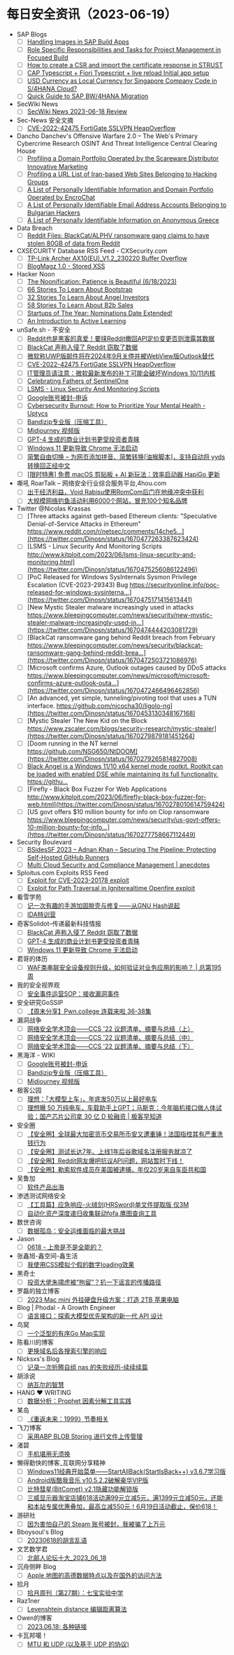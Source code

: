 # 每日安全资讯（2023-06-19）

- SAP Blogs
  - [ ] [Handling Images in SAP Build Apps](https://blogs.sap.com/2023/06/18/handling-images-in-sap-build-apps/)
  - [ ] [Role Specific Responsibilities and Tasks for Project Management in Focused Build](https://blogs.sap.com/2023/06/18/role-specific-responsibilities-and-tasks-for-project-management-in-focused-build/)
  - [ ] [How to create a CSR and import the certificate response in STRUST](https://blogs.sap.com/2023/06/18/how-to-create-a-csr-and-import-the-certificate-response-in-strust/)
  - [ ] [CAP Typescript  + Fiori Typescript + live reload Initial app setup](https://blogs.sap.com/2023/06/18/cap-typescript-fiori-typescript-live-reload-initial-app-setup/)
  - [ ] [USD Currency as Local Currency for Singapore Company Code in S/4HANA Cloud?](https://blogs.sap.com/2023/06/18/usd-currency-as-local-currency-for-singapore-company-code-in-s-4hana-cloud/)
  - [ ] [Quick Guide to SAP BW/4HANA Migration](https://blogs.sap.com/2023/06/18/quick-guide-to-sap-bw-4hana-migration/)
- SecWiki News
  - [ ] [SecWiki News 2023-06-18 Review](http://www.sec-wiki.com/?2023-06-18)
- Sec-News 安全文摘
  - [ ] [CVE-2022-42475 FortiGate SSLVPN HeapOverflow](https://govuln.com/news/url/Eo78)
- Dancho Danchev's Offensive Warfare 2.0 – The Web's Primary Cybercrime Research OSINT And Threat Intelligence Central Clearing House
  - [ ] [Profiling a Domain Portfolio Operated by the Scareware Distributor Innovative Marketing](https://feedpress.me/link/23736/16196118/profiling-a-domain-portfolio-operated-by-the-scareware-distributor-innovative-marketing)
  - [ ] [Profiling a URL List of Iran-based Web Sites Belonging to Hacking Groups](https://feedpress.me/link/23736/16196117/profiling-a-url-list-of-iran-based-web-sites-belonging-to-hacking-groups)
  - [ ] [A List of Personally Identifiable Information and Domain Portfolio Operated by EncroChat](https://feedpress.me/link/23736/16196116/a-list-of-personally-identifiable-information-and-domain-portfolio-operated-by-encrochat)
  - [ ] [A List of Personally Identifiable Email Address Accounts Belonging to Bulgarian Hackers](https://feedpress.me/link/23736/16196115/a-list-of-personally-identifiable-email-address-accounts-belonging-to-bulgarian-hackers)
  - [ ] [A List of Personally Identifiable Information on Anonymous Greece](https://feedpress.me/link/23736/16195530/a-list-of-personally-identifiable-information-on-anonymous-greece)
- Data Breach
  - [ ] [Reddit Files: BlackCat/ALPHV ransomware gang claims to have stolen 80GB of data from Reddit](https://securityaffairs.com/147591/data-breach/reddit-files-blackcat-alphv-ransomware.html)
- CXSECURITY Database RSS Feed - CXSecurity.com
  - [ ] [TP-Link Archer AX10(EU)_V1.2_230220 Buffer Overflow](https://cxsecurity.com/issue/WLB-2023060039)
  - [ ] [BlogMagz 1.0 - Stored XSS](https://cxsecurity.com/issue/WLB-2023060038)
- Hacker Noon
  - [ ] [The Noonification: Patience is Beautiful  (6/18/2023)](https://hackernoon.com/6-18-2023-noonification?source=rss)
  - [ ] [66 Stories To Learn About Bootstrap](https://hackernoon.com/66-stories-to-learn-about-bootstrap?source=rss)
  - [ ] [32 Stories To Learn About Angel Investors](https://hackernoon.com/32-stories-to-learn-about-angel-investors?source=rss)
  - [ ] [58 Stories To Learn About B2b Sales](https://hackernoon.com/58-stories-to-learn-about-b2b-sales?source=rss)
  - [ ] [Startups of The Year: Nominations Date Extended!](https://hackernoon.com/startups-of-the-year-nominations-date-extended?source=rss)
  - [ ] [An Introduction to Active Learning](https://hackernoon.com/an-introduction-to-active-learning?source=rss)
- unSafe.sh - 不安全
  - [ ] [Reddit也是黑客的真爱！要挟Reddit撤回API定价变更否则泄露其数据](https://buaq.net/go-169261.html)
  - [ ] [BlackCat 声称入侵了 Reddit 窃取了数据](https://buaq.net/go-169260.html)
  - [ ] [微软称UWP版邮件将在2024年9月关停并被WebView版Outlook替代](https://buaq.net/go-169262.html)
  - [ ] [CVE-2022-42475 FortiGate SSLVPN HeapOverflow](https://buaq.net/go-169266.html)
  - [ ] [IT管理员请注意：微软最新发布的补丁可能会破坏Windows 10/11内核](https://buaq.net/go-169263.html)
  - [ ] [Celebrating Fathers of SentinelOne](https://buaq.net/go-169250.html)
  - [ ] [LSMS - Linux Security And Monitoring Scripts](https://buaq.net/go-169251.html)
  - [ ] [Google账号被封-申诉](https://buaq.net/go-169252.html)
  - [ ] [Cybersecurity Burnout: How to Prioritize Your Mental Health - Uptycs](https://buaq.net/go-169248.html)
  - [ ] [Bandizip专业版（压缩工具）](https://buaq.net/go-169253.html)
  - [ ] [Midjourney 视频版](https://buaq.net/go-169254.html)
  - [ ] [GPT-4 生成的商业计划书更受投资者青睐](https://buaq.net/go-169246.html)
  - [ ] [Windows 11 更新导致 Chrome 无法启动](https://buaq.net/go-169247.html)
  - [ ] [简繁自由切换 – 为网页添加拼音、简繁转换[油猴脚本]，支持自动将 yyds 转换回正经中文](https://buaq.net/go-169237.html)
  - [ ] [[限时特惠] 免费 macOS 剪贴板 + AI 新玩法：效率启动器 HapiGo 更新](https://buaq.net/go-169236.html)
- 嘶吼 RoarTalk – 网络安全行业综合服务平台,4hou.com
  - [ ] [出于经济利益，Void Rabisu使用RomCom后门在地缘冲突中获利](https://www.4hou.com/posts/5wlA)
  - [ ] [大规模网络钓鱼活动利用6000个网站，冒充100个知名品牌](https://www.4hou.com/posts/RKMY)
- Twitter @Nicolas Krassas
  - [ ] [Three attacks against geth-based Ethereum clients: "Speculative Denial-of-Service Attacks in Ethereum" https://www.reddit.com/r/netsec/comments/14che5...](https://twitter.com/Dinosn/status/1670477263387623424)
  - [ ] [LSMS - Linux Security And Monitoring Scripts http://www.kitploit.com/2023/06/lsms-linux-security-and-monitoring.html](https://twitter.com/Dinosn/status/1670475256086122496)
  - [ ] [PoC Released for Windows SysInternals Sysmon Privilege Escalation (CVE-2023-29343) Bug https://securityonline.info/poc-released-for-windows-sysinterna...](https://twitter.com/Dinosn/status/1670475171415613441)
  - [ ] [New Mystic Stealer malware increasingly used in attacks https://www.bleepingcomputer.com/news/security/new-mystic-stealer-malware-increasingly-used-in...](https://twitter.com/Dinosn/status/1670474444203081729)
  - [ ] [BlackCat ransomware gang behind Reddit breach from February https://www.bleepingcomputer.com/news/security/blackcat-ransomware-gang-behind-reddit-brea...](https://twitter.com/Dinosn/status/1670472503721086976)
  - [ ] [Microsoft confirms Azure, Outlook outages caused by DDoS attacks https://www.bleepingcomputer.com/news/microsoft/microsoft-confirms-azure-outlook-outa...](https://twitter.com/Dinosn/status/1670472466496462856)
  - [ ] [An advanced, yet simple, tunneling/pivoting tool that uses a TUN interface. https://github.com/nicocha30/ligolo-ng](https://twitter.com/Dinosn/status/1670453130348167168)
  - [ ] [Mystic Stealer The New Kid on the Block https://www.zscaler.com/blogs/security-research/mystic-stealer](https://twitter.com/Dinosn/status/1670279879181451264)
  - [ ] [Doom running in the NT kernel https://github.com/NSG650/NtDOOM](https://twitter.com/Dinosn/status/1670279265814827008)
  - [ ] [Black Angel is a Windows 11/10 x64 kernel mode rootkit. Rootkit can be loaded with enabled DSE while maintaining its full functionality. https://githu...](https://twitter.com/Dinosn/status/1670278581027581953)
  - [ ] [Firefly - Black Box Fuzzer For Web Applications http://www.kitploit.com/2023/06/firefly-black-box-fuzzer-for-web.html](https://twitter.com/Dinosn/status/1670278010614759424)
  - [ ] [US govt offers $10 million bounty for info on Clop ransomware https://www.bleepingcomputer.com/news/security/us-govt-offers-10-million-bounty-for-info...](https://twitter.com/Dinosn/status/1670277758667112449)
- Security Boulevard
  - [ ] [BSidesSF 2023 – Adnan Khan – Securing The Pipeline: Protecting Self-Hosted GitHub Runners](https://securityboulevard.com/2023/06/bsidessf-2023-adnan-khan-securing-the-pipeline-protecting-self-hosted-github-runners/)
  - [ ] [Multi Cloud Security and Compliance Management | anecdotes](https://securityboulevard.com/2023/06/multi-cloud-security-and-compliance-management-anecdotes/)
- Sploitus.com Exploits RSS Feed
  - [ ] [Exploit for CVE-2023-20178 exploit](https://sploitus.com/exploit?id=73EBE01E-C01F-58FB-BF24-E85AE5D74604&utm_source=rss&utm_medium=rss)
  - [ ] [Exploit for Path Traversal in Igniterealtime Openfire exploit](https://sploitus.com/exploit?id=6485912E-5788-53F6-8307-75849FBF86E9&utm_source=rss&utm_medium=rss)
- 看雪学苑
  - [ ] [记一次有趣的手游加固脱壳与修复——从GNU Hash说起](https://mp.weixin.qq.com/s?__biz=MjM5NTc2MDYxMw==&mid=2458507315&idx=1&sn=833dd5372339b5cdc6254c0d067d59a7&chksm=b18ee8b986f961af2318805ad40c82b8f8bb8ad0b02c029b0a7fc9cd66797e65ca9d17bf27fa&scene=58&subscene=0#rd)
  - [ ] [IDA特训营](https://mp.weixin.qq.com/s?__biz=MjM5NTc2MDYxMw==&mid=2458507315&idx=2&sn=2a5abd1fc7638c9587dbca815bcfe17b&chksm=b18ee8b986f961af768a2312ca47f294c47254493d3506cb8533dbc3e31e6ef0bfab29ce6864&scene=58&subscene=0#rd)
- 奇客Solidot–传递最新科技情报
  - [ ] [BlackCat 声称入侵了 Reddit 窃取了数据](https://www.solidot.org/story?sid=75277)
  - [ ] [GPT-4 生成的商业计划书更受投资者青睐](https://www.solidot.org/story?sid=75276)
  - [ ] [Windows 11 更新导致 Chrome 无法启动](https://www.solidot.org/story?sid=75275)
- 君哥的体历
  - [ ] [WAF类串联安全设备规则升级，如何验证对业务应用的影响？ | 总第195周](https://mp.weixin.qq.com/s?__biz=MzI2MjQ1NTA4MA==&mid=2247489749&idx=1&sn=a4dbc4da013145ea26a12ab04f52e249&chksm=ea4bb292dd3c3b84d50df3e17d44e4dd56446d134092e4529daff5fb657befcffc0e9915c568&scene=58&subscene=0#rd)
- 我的安全视界观
  - [ ] [安全事件运营SOP：接收漏洞事件](https://mp.weixin.qq.com/s?__biz=MzI3Njk2OTIzOQ==&mid=2247485176&idx=1&sn=2e70dd4297145e6cd806368ca861472d&chksm=eb6c2480dc1bad9673981cfd1aad398f2111607e63749642f5ad102eefee87af788705645b69&scene=58&subscene=0#rd)
- 安全研究GoSSIP
  - [ ] [【周末分享】Pwn.college 连载来啦 36-38集](https://mp.weixin.qq.com/s?__biz=Mzg5ODUxMzg0Ng==&mid=2247495582&idx=1&sn=6e52720028e9d3092c4f3ca704eeba07&chksm=c063c147f7144851d448eaf027f49e9f3c537c91b58d94e1953661af38da03e91d794bc7c53e&scene=58&subscene=0#rd)
- 漏洞战争
  - [ ] [网络安全学术顶会——CCS '22 议题清单、摘要与总结（上）](https://mp.weixin.qq.com/s?__biz=MzU0MzgzNTU0Mw==&mid=2247485137&idx=1&sn=231be3e583fa46b06589b7d2938b1405&chksm=fb041229cc739b3fffae67e68cadb19907dc1448fc19adb4de729ce1ea7ca2d4f5dbdbb23261&scene=58&subscene=0#rd)
  - [ ] [网络安全学术顶会——CCS '22 议题清单、摘要与总结（中）](https://mp.weixin.qq.com/s?__biz=MzU0MzgzNTU0Mw==&mid=2247485137&idx=2&sn=10954201d6aac4755f70228f50d17993&chksm=fb041229cc739b3faf83e6ec9ff347576d75ae611e2b467cb592c170a02950b02bd09fce6baa&scene=58&subscene=0#rd)
  - [ ] [网络安全学术顶会——CCS '22 议题清单、摘要与总结（下）](https://mp.weixin.qq.com/s?__biz=MzU0MzgzNTU0Mw==&mid=2247485137&idx=3&sn=33bdbeba79577af57f83d917adeaa4f4&chksm=fb041229cc739b3f2be680c41058d6d42c7cdd8a016ef818ed264fe89e768cb00084c343dc36&scene=58&subscene=0#rd)
- 黑海洋 - WIKI
  - [ ] [Google账号被封-申诉](https://blog.upx8.com/3640)
  - [ ] [Bandizip专业版（压缩工具）](https://blog.upx8.com/3639)
  - [ ] [Midjourney 视频版](https://blog.upx8.com/3638)
- 极客公园
  - [ ] [理想：「大模型上车」，年底发50万以上最好电车](https://mp.weixin.qq.com/s?__biz=MTMwNDMwODQ0MQ==&mid=2652995993&idx=1&sn=3968a9f410cd2f4c876cb67474138233&chksm=7e54fc2f49237539a7c041d90ef2baf7be9c555cd22b4ad80fe0cec8ab772abc273219dc17eb&scene=58&subscene=0#rd)
  - [ ] [理想曝 50 万纯电车，车载助手上GPT；马斯克：今年脑机接口做人体试验；国产芯片公司拿 30 亿 D 轮融资 | 极客早知道](https://mp.weixin.qq.com/s?__biz=MTMwNDMwODQ0MQ==&mid=2652995978&idx=1&sn=3d013d4f683505fcd66385176e04ecec&chksm=7e54fc3c4923752a743f9358394af45262cd3a050cf7cda3c3dcb1cc9852a06c7bf68cb28c20&scene=58&subscene=0#rd)
- 安全圈
  - [ ] [【安全圈】全球最大加密货币交易所币安又遭重锤！法国指控其有严重洗钱行为](https://mp.weixin.qq.com/s?__biz=MzIzMzE4NDU1OQ==&mid=2652037298&idx=1&sn=96e3d503f7259b25bdb685d493460eb6&chksm=f36fccf2c41845e462719b17272de6d50497a3eb529deedc7eaa9081bb246d5a6b822c4ac1e7&scene=58&subscene=0#rd)
  - [ ] [【安全圈】测试长达7年、上线1年后谷歌域名注册服务就凉了](https://mp.weixin.qq.com/s?__biz=MzIzMzE4NDU1OQ==&mid=2652037298&idx=2&sn=85249fb7f11ab88684ee98be5133e25f&chksm=f36fccf2c41845e460791e6fe6c3ead461f92e851fe34596f49e4191841b10a92545a0fb5141&scene=58&subscene=0#rd)
  - [ ] [【安全圈】Reddit网友爆吧抗议API问题，网站暂时下线！](https://mp.weixin.qq.com/s?__biz=MzIzMzE4NDU1OQ==&mid=2652037298&idx=3&sn=31f1a1d6fbc34c019a9082e5e55053a4&chksm=f36fccf2c41845e4e9f02d4271be34d593c7c25d0f13ee1732e86758d9dd70f9fd34b389a34a&scene=58&subscene=0#rd)
  - [ ] [【安全圈】勒索软件成员在美国被逮捕，年仅20岁来自车臣共和国](https://mp.weixin.qq.com/s?__biz=MzIzMzE4NDU1OQ==&mid=2652037298&idx=4&sn=a70c317094f1b9da776fbe63f6f084a4&chksm=f36fccf2c41845e4e5845006a0a767300badf2b9b58e7b641c79bc93197c0f195c4a62831a3a&scene=58&subscene=0#rd)
- 吴鲁加
  - [ ] [软件产品出海](https://mp.weixin.qq.com/s?__biz=Mzg5NDY4ODM1MA==&mid=2247484438&idx=1&sn=c0c0309da9fc3de1c8349c2bacc6e3e5&chksm=c01a8927f76d0031058f35c74259568ef5a75a08c6ee4d1d00fb6c69a6676d75905d56af316f&scene=58&subscene=0#rd)
- 渗透测试网络安全
  - [ ] [【工具篇】应急响应-火绒剑(HRSword)单文件提取版 仅3M](https://mp.weixin.qq.com/s?__biz=MzkwMTE4NDM5NA==&mid=2247486400&idx=1&sn=56ff74d5355b8828ff2e4c014545d525&chksm=c0b9e525f7ce6c337bf7ed30da0315cd094d51bf0f870590edeaeeea9fad34842d4f7743ec77&scene=58&subscene=0#rd)
  - [ ] [自动化资产深度递归收集联动fofa,鹰图查询工具](https://mp.weixin.qq.com/s?__biz=MzkwMTE4NDM5NA==&mid=2247486400&idx=2&sn=9b708cfb40c20caab616d540e1562921&chksm=c0b9e525f7ce6c338f12e40cb0e81831b4bdad770db4b9da7f060fe5c68998d73f0f3afd5c6f&scene=58&subscene=0#rd)
- 数世咨询
  - [ ] [数据孤岛：安全运维面临的最大挑战](https://mp.weixin.qq.com/s?__biz=MzkxNzA3MTgyNg==&mid=2247498971&idx=1&sn=e6488d58abed75894a2e50a7136761f2&chksm=c1448e66f633077063632d460247b10dc95332c6080fdb2fcf6ed6e215b7926bfe8dda22b4a9&scene=58&subscene=0#rd)
- Jason
  - [ ] [0618 - 上帝是不是全能的？](https://atjason.com/daily/2023-06-18.html)
- 张鑫旭-鑫空间-鑫生活
  - [ ] [我使用CSS模拟个假的数字loading效果](https://www.zhangxinxu.com/wordpress/2023/06/css-text-number-loading/)
- 黑奇士
  - [ ] [投资大佬朱啸虎被“拘留”？扒一下谣言的传播路径](https://mp.weixin.qq.com/s?__biz=MzI5ODYwNTE4Nw==&mid=2247487693&idx=1&sn=e311ef63ceb15a3fef71b43fa27bbbe6&chksm=eca21f21dbd59637e0805147790c69821b620d07dad6432dea1d2784dd96b2c479e084996536&scene=58&subscene=0#rd)
- 罗磊的独立博客
  - [ ] [2023 Mac mini 外挂硬盘升级方案：打造 2TB 苹果电脑](http://luolei.org/2023-mac-mini-ssd-upgrade-experience/)
- Blog | Phodal - A Growth Engineer
  - [ ] [语言接口：探索大模型优先架构的新一代 API 设计](http://www.phodal.com/blog/language-api-llm-first-api/)
- 鸟窝
  - [ ] [一个泛型的有序Go Map实现](https://colobu.com/2023/06/18/a-generic-sortedmap-in-go/)
- 陈看川的博客
  - [ ] [更换域名后各搜索引擎的响应](https://kanchuan.com/blog/176.html)
- Nicksxs's Blog
  - [ ] [记录一次折腾自组 nas 的失败经历-续续续篇](https://nicksxs.me/2023/06/18/%E8%AE%B0%E5%BD%95%E4%B8%80%E6%AC%A1%E6%8A%98%E8%85%BE%E8%87%AA%E7%BB%84-nas-%E7%9A%84%E5%A4%B1%E8%B4%A5%E7%BB%8F%E5%8E%86-%E7%BB%AD%E7%BB%AD%E7%BB%AD%E7%AF%87/)
- 胡涂说
  - [ ] [纳瓦尔的智慧](https://hutusi.com/articles/naval)
- HANG ♥ WRITING
  - [ ] [数据分析：Prophet 因素分解工具实践](https://huhuhang.com/post/machine-learning/dm-tutorials/prophet-factor-decomposition-tool-practice)
- 某岛
  - [ ] [《重返未来：1999》节奏相关](https://www.shuizilong.com/house/archives/thinking-about-reverse-1999/)
- 飞刀博客
  - [ ] [采用ABP BLOB Storing 进行文件上传管理](https://www.feidaoboke.com/post/use-abp-blob-storing-manage-file.html)
- 渚碧
  - [ ] [手机堪用无须换](https://jubeny.com/2023/06/not-buy-phone-as-long-as-it-can-work/)
- 懒得勤快的博客_互联网分享精神
  - [ ] [Windows11经典开始菜单——StartAllBack(StartIsBack++) v3.6.7学习版](https://masuit.com/1751)
  - [ ] [Android版酷我音乐 v10.5.2.2破解豪华VIP版](https://masuit.com/1763)
  - [ ] [比特彗星(BitComet) v2.1隐藏功能解锁版](https://masuit.com/1664)
  - [ ] [三威显示器淘宝店铺618活动满99元立减5元，满1399元立减50元，还能和本站专属优惠叠加，最高立减550元！6月19日活动截止，保价618！](https://masuit.com/2102)
- 游研社
  - [ ] [因为害怕自己的 Steam 账号被封，我被骗了上万元](https://www.yystv.cn/p/10918)
- Bboysoul's Blog
  - [ ] [20230618的胡言乱语](https://www.bboy.app/2023/06/18/20230618%E7%9A%84%E8%83%A1%E8%A8%80%E4%B9%B1%E8%AF%AD/)
- 文艺数学君
  - [ ] [北邮人论坛十大_2023_06_18](https://mathpretty.com/16009.html)
- 沉舟侧畔 Blog
  - [ ] [Apple 地图的高德数据特点以及在国外的访问方法](https://springwood.me/apple-map-china-data/)
- 拾月
  - [ ] [拾月周刊（第27期）：七宝实验中学](https://www.skyue.com/23061907.html)
- Raz1ner
  - [ ] [Levenshtein distance 编辑距离算法](https://dev-coco.github.io/post/Levenshtein-Distance/)
- Owen的博客
  - [ ] [2023.06.18: 各种链接](https://www.owenyoung.com/blog/journals/2023-06-18/)
- 卡瓦邦噶！
  - [ ] [MTU 和 UDP (以及基于 UDP 的协议)](https://www.kawabangga.com/posts/5160)
